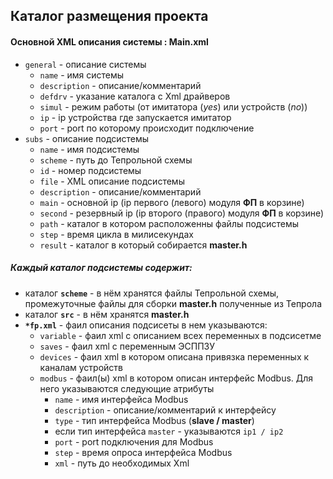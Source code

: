 ## Каталог размещения проекта
#### Основной XML описания системы : **Main.xml**
+ `general` - описание системы
  + `name` - имя системы
  + `description` - описание/комментарий
  + `defdrv` - указание каталога с Xml драйверов
  + `simul` - режим работы (от имитатора (*yes*) или устройств (*no*))
  + `ip` - ip устройства где запускается имитатор
  + `port` - port по которому происходит подключение
+ `subs` - описание подсистемы
  + `name` - имя подсистемы
  + `scheme` - путь до Тепрольной схемы
  + `id` - номер подсистемы
  + `file` - XML описание подсистемы
  + `description` - описание/комментарий   
  + `main` - основной ip (ip первого (левого) модуля **ФП** в корзине)
  + `second` - резервный ip (ip второго (правого) модуля **ФП** в корзине)
  + `path` -  каталог в котором расположенны файлы подсистемы
  + `step` - время цикла в милисекундах
  + `result` - каталог в который собирается **master.h**

##### Каждый каталог подсистемы содержит:
+ каталог **`scheme`** - в нём хранятся файлы Тепрольной схемы, промежуточные файлы для сборки **master.h** полученные из Тепрола
+ каталог **`src`** - в нём хранятся **master.h**
+ **`*fp.xml`** - фаил описания подсисеты в нем указываются:
    * `variable` - фаил xml с описанием всех переменных в подсисетме
    * `saves` - фаил xml с переменным ЭСППЗУ
    * `devices` - фаил xml в котором описана привязка переменных к каналам устройств
    * `modbus` - фаил(ы) xml в котором описан интерфейс Modbus. Для него указываются следующие атрибуты
      *  `name` - имя интерфейса Modbus
      *  `description` - описание/комментарий к интерфейсу
      * `type` - тип интерфейса Modbus (**slave / master**)
      * если тип интерфейса `master` - указываются `ip1 / ip2` 
      * `port` -  port подключения для Modbus
      * `step` - время опроса интерфейса Modbus
      * `xml` - путь до необходимых Xml
